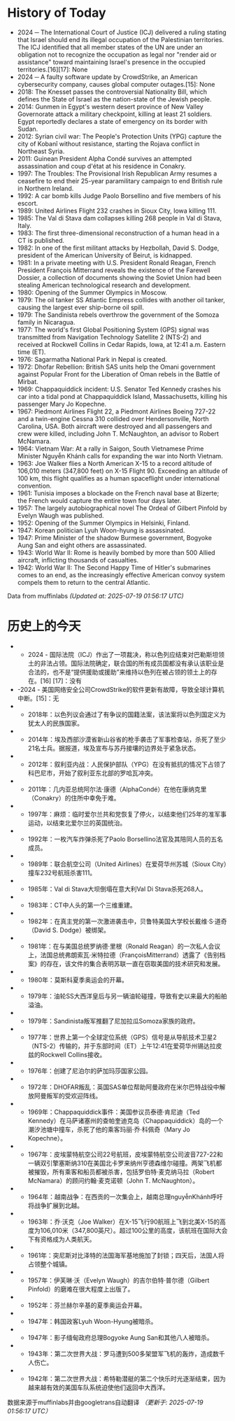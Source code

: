 # History of Today 

- 2024 ─ The International Court of Justice (ICJ) delivered a ruling stating that Israel should end its illegal occupation of the Palestinian territories. The ICJ identified that all member states of the UN are under an obligation not to recognize the occupation as legal nor "render aid or assistance" toward maintaining Israel's presence in the occupied territories.[16][17]: None
- 2024 ─ A faulty software update by CrowdStrike, an American cybersecurity company, causes global computer outages.[15]: None
- 2018: The Knesset passes the controversial Nationality Bill, which defines the State of Israel as the nation-state of the Jewish people.
- 2014: Gunmen in Egypt's western desert province of New Valley Governorate attack a military checkpoint, killing at least 21 soldiers. Egypt reportedly declares a state of emergency on its border with Sudan.
- 2012: Syrian civil war: The People's Protection Units (YPG) capture the city of Kobanî without resistance, starting the Rojava conflict in Northeast Syria.
- 2011: Guinean President Alpha Condé survives an attempted assassination and coup d'état at his residence in Conakry.
- 1997: The Troubles: The Provisional Irish Republican Army resumes a ceasefire to end their 25-year paramilitary campaign to end British rule in Northern Ireland.
- 1992: A car bomb kills Judge Paolo Borsellino and five members of his escort.
- 1989: United Airlines Flight 232 crashes in Sioux City, Iowa killing 111.
- 1985: The Val di Stava dam collapses killing 268 people in Val di Stava, Italy.
- 1983: The first three-dimensional reconstruction of a human head in a CT is published.
- 1982: In one of the first militant attacks by Hezbollah, David S. Dodge, president of the American University of Beirut, is kidnapped.
- 1981: In a private meeting with U.S. President Ronald Reagan, French President François Mitterrand reveals the existence of the Farewell Dossier, a collection of documents showing the Soviet Union had been stealing American technological research and development.
- 1980: Opening of the Summer Olympics in Moscow.
- 1979: The oil tanker SS Atlantic Empress collides with another oil tanker, causing the largest ever ship-borne oil spill.
- 1979: The Sandinista rebels overthrow the government of the Somoza family in Nicaragua.
- 1977: The world's first Global Positioning System (GPS) signal was transmitted from Navigation Technology Satellite 2 (NTS-2) and received at Rockwell Collins in Cedar Rapids, Iowa, at 12:41 a.m. Eastern time (ET).
- 1976: Sagarmatha National Park in Nepal is created.
- 1972: Dhofar Rebellion: British SAS units help the Omani government against Popular Front for the Liberation of Oman rebels in the Battle of Mirbat.
- 1969: Chappaquiddick incident: U.S. Senator Ted Kennedy crashes his car into a tidal pond at Chappaquiddick Island, Massachusetts, killing his passenger Mary Jo Kopechne.
- 1967: Piedmont Airlines Flight 22, a Piedmont Airlines Boeing 727-22 and a twin-engine Cessna 310 collided over Hendersonville, North Carolina, USA. Both aircraft were destroyed and all passengers and crew were killed, including John T. McNaughton, an advisor to Robert McNamara.
- 1964: Vietnam War: At a rally in Saigon, South Vietnamese Prime Minister Nguyễn Khánh calls for expanding the war into North Vietnam.
- 1963: Joe Walker flies a North American X-15 to a record altitude of 106,010 meters (347,800 feet) on X-15 Flight 90. Exceeding an altitude of 100 km, this flight qualifies as a human spaceflight under international convention.
- 1961: Tunisia imposes a blockade on the French naval base at Bizerte; the French would capture the entire town four days later.
- 1957: The largely autobiographical novel The Ordeal of Gilbert Pinfold by Evelyn Waugh was published.
- 1952: Opening of the Summer Olympics in Helsinki, Finland.
- 1947: Korean politician Lyuh Woon-hyung is assassinated.
- 1947: Prime Minister of the shadow Burmese government, Bogyoke Aung San and eight others are assassinated.
- 1943: World War II: Rome is heavily bombed by more than 500 Allied aircraft, inflicting thousands of casualties.
- 1942: World War II: The Second Happy Time of Hitler's submarines comes to an end, as the increasingly effective American convoy system compels them to return to the central Atlantic.

Data from muffinlabs
*(Updated at: 2025-07-19 01:56:17 UTC)*

# 历史上的今天 

- -  2024  - 国际法院（ICJ）作出了一项裁决，称以色列应结束对巴勒斯坦领土的非法占领。国际法院确定，联合国的所有成员国都没有承认该职业是合法的，也不是“提供援助或援助”来维持以色列在被占领的领土上的存在。[16] [17]：没有
- -2024  - 美国网络安全公司CrowdStrike的软件更新有故障，导致全球计算机中断。[15]：无
- -  2018年：以色列议会通过了有争议的国籍法案，该法案将以色列国定义为犹太人的民族国家。
- -  2014年：埃及西部沙漠省新山谷省的枪手袭击了军事检查站，杀死了至少21名士兵。据报道，埃及宣布与苏丹接壤的边界处于紧急状态。
- -  2012年：叙利亚内战：人民保护部队（YPG）在没有抵抗的情况下占领了科巴尼市，开始了叙利亚东北部的罗哈瓦冲突。
- -  2011年：几内亚总统阿尔法·康德（AlphaCondé）在他在康纳克里（Conakry）的住所中幸免于难。
- -  1997年：麻烦：临时爱尔兰共和党恢复了停火，以结束他们25年的准军事运动，以结束北爱尔兰的英国统治。
- -  1992年：一枚汽车炸弹杀死了Paolo Borsellino法官及其陪同人员的五名成员。
- -  1989年：联合航空公司（United Airlines）在爱荷华州苏城（Sioux City）撞车232号航班杀害111。
- -  1985年：Val di Stava大坝倒塌在意大利Val Di Stava杀死268人。
- -  1983年：CT中人头的第一个三维重建。
- -  1982年：在真主党的第一次激进袭击中，贝鲁特美国大学校长戴维·S·道奇（David S. Dodge）被绑架。
- -  1981年：在与美国总统罗纳德·里根（Ronald Reagan）的一次私人会议上，法国总统弗朗索瓦·米特拉德（FrançoisMitterrand）透露了《告别档案》的存在，该文件的集合表明苏联一直在窃取美国的技术研究和发展。
- -  1980年：莫斯科夏季奥运会的开幕。
- -  1979年：油轮SS大西洋皇后与另一辆油轮碰撞，导致有史以来最大的船舶溢油。
- -  1979年：Sandinista叛军推翻了尼加拉瓜Somoza家族的政府。
- -  1977年：世界上第一个全球定位系统（GPS）信号是从导航技术卫星2（NTS-2）传输的，并于东部时间（ET）上午12:41在爱荷华州锡达拉皮兹的Rockwell Collins接收。
- -  1976年：创建了尼泊尔的萨加玛莎国家公园。
- -  1972年：DHOFAR叛乱：英国SAS单位帮助阿曼政府在米尔巴特战役中解放阿曼叛军的受欢迎阵线。
- -  1969年：Chappaquiddick事件：美国参议员泰德·肯尼迪（Ted Kennedy）在马萨诸塞州的查帕奎迪克岛（Chappaquiddick）岛的一个潮汐池塘中撞车，杀死了他的乘客玛丽·乔·科佩奇（Mary Jo Kopechne）。
- -  1967年：皮埃蒙特航空公司22号航班，皮埃蒙特航空公司波音727-22和一辆双引擎塞斯纳310在美国北卡罗来纳州亨德森维尔碰撞。两架飞机都被摧毁，所有乘客和船员都被杀害，包括罗伯特·麦克纳马拉（Robert McNamara）的顾问约翰·麦克诺顿（John T. McNaughton）。
- -  1964年：越南战争：在西贡的一次集会上，越南总理nguyễnKhánh呼吁将战争扩展到北越。
- -  1963年：乔·沃克（Joe Walker）在X-15飞行90航班上飞到北美X-15的高度为106,010米（347,800英尺）。超过100公里的高度，该航班在国际大会下有资格成为人类航天。
- -  1961年：突尼斯对比泽特的法国海军基地施加了封锁；四天后，法国人将占领整个城镇。
- -  1957年：伊芙琳·沃（Evelyn Waugh）的吉尔伯特·普尔德（Gilbert Pinfold）的磨难在很大程度上出版了。
- -  1952年：芬兰赫尔辛基的夏季奥运会开幕。
- -  1947年：韩国政客Lyuh Woon-Hyung被暗杀。
- -  1947年：影子缅甸政府总理Bogyoke Aung San和其他八人被暗杀。
- -  1943年：第二次世界大战：罗马遭到500多架盟军飞机的轰炸，造成数千人伤亡。
- -  1942年：第二次世界大战：希特勒潜艇的第二个快乐时光逐渐结束，因为越来越有效的美国车队系统迫使他们返回中大西洋。

数据来源于muffinlabs并由googletrans自动翻译
*（更新于: 2025-07-19 01:56:17 UTC）*
